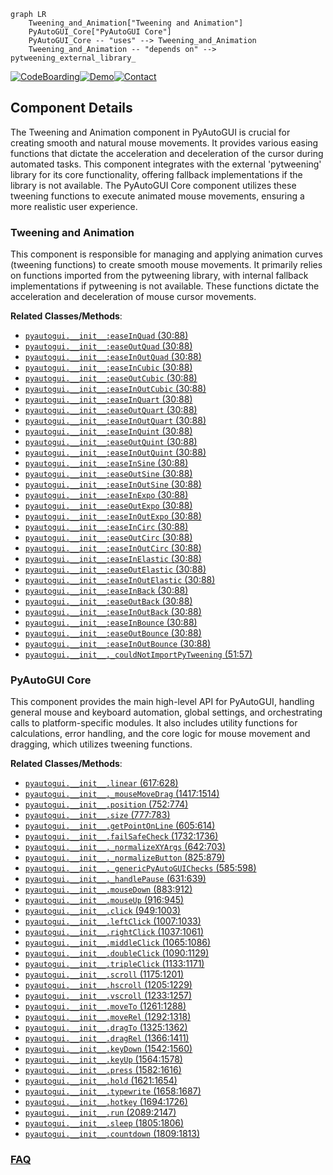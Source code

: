 ```mermaid
graph LR
    Tweening_and_Animation["Tweening and Animation"]
    PyAutoGUI_Core["PyAutoGUI Core"]
    PyAutoGUI_Core -- "uses" --> Tweening_and_Animation
    Tweening_and_Animation -- "depends on" --> pytweening_external_library_
```
[![CodeBoarding](https://img.shields.io/badge/Generated%20by-CodeBoarding-9cf?style=flat-square)](https://github.com/CodeBoarding/GeneratedOnBoardings)[![Demo](https://img.shields.io/badge/Try%20our-Demo-blue?style=flat-square)](https://www.codeboarding.org/demo)[![Contact](https://img.shields.io/badge/Contact%20us%20-%20contact@codeboarding.org-lightgrey?style=flat-square)](mailto:contact@codeboarding.org)

## Component Details

The Tweening and Animation component in PyAutoGUI is crucial for creating smooth and natural mouse movements. It provides various easing functions that dictate the acceleration and deceleration of the cursor during automated tasks. This component integrates with the external 'pytweening' library for its core functionality, offering fallback implementations if the library is not available. The PyAutoGUI Core component utilizes these tweening functions to execute animated mouse movements, ensuring a more realistic user experience.

### Tweening and Animation
This component is responsible for managing and applying animation curves (tweening functions) to create smooth mouse movements. It primarily relies on functions imported from the pytweening library, with internal fallback implementations if pytweening is not available. These functions dictate the acceleration and deceleration of mouse cursor movements.


**Related Classes/Methods**:

- <a href="https://github.com/asweigart/pyautogui/blob/master/pyautogui/__init__.py#L30-L88" target="_blank" rel="noopener noreferrer">`pyautogui.__init__:easeInQuad` (30:88)</a>
- <a href="https://github.com/asweigart/pyautogui/blob/master/pyautogui/__init__.py#L30-L88" target="_blank" rel="noopener noreferrer">`pyautogui.__init__:easeOutQuad` (30:88)</a>
- <a href="https://github.com/asweigart/pyautogui/blob/master/pyautogui/__init__.py#L30-L88" target="_blank" rel="noopener noreferrer">`pyautogui.__init__:easeInOutQuad` (30:88)</a>
- <a href="https://github.com/asweigart/pyautogui/blob/master/pyautogui/__init__.py#L30-L88" target="_blank" rel="noopener noreferrer">`pyautogui.__init__:easeInCubic` (30:88)</a>
- <a href="https://github.com/asweigart/pyautogui/blob/master/pyautogui/__init__.py#L30-L88" target="_blank" rel="noopener noreferrer">`pyautogui.__init__:easeOutCubic` (30:88)</a>
- <a href="https://github.com/asweigart/pyautogui/blob/master/pyautogui/__init__.py#L30-L88" target="_blank" rel="noopener noreferrer">`pyautogui.__init__:easeInOutCubic` (30:88)</a>
- <a href="https://github.com/asweigart/pyautogui/blob/master/pyautogui/__init__.py#L30-L88" target="_blank" rel="noopener noreferrer">`pyautogui.__init__:easeInQuart` (30:88)</a>
- <a href="https://github.com/asweigart/pyautogui/blob/master/pyautogui/__init__.py#L30-L88" target="_blank" rel="noopener noreferrer">`pyautogui.__init__:easeOutQuart` (30:88)</a>
- <a href="https://github.com/asweigart/pyautogui/blob/master/pyautogui/__init__.py#L30-L88" target="_blank" rel="noopener noreferrer">`pyautogui.__init__:easeInOutQuart` (30:88)</a>
- <a href="https://github.com/asweigart/pyautogui/blob/master/pyautogui/__init__.py#L30-L88" target="_blank" rel="noopener noreferrer">`pyautogui.__init__:easeInQuint` (30:88)</a>
- <a href="https://github.com/asweigart/pyautogui/blob/master/pyautogui/__init__.py#L30-L88" target="_blank" rel="noopener noreferrer">`pyautogui.__init__:easeOutQuint` (30:88)</a>
- <a href="https://github.com/asweigart/pyautogui/blob/master/pyautogui/__init__.py#L30-L88" target="_blank" rel="noopener noreferrer">`pyautogui.__init__:easeInOutQuint` (30:88)</a>
- <a href="https://github.com/asweigart/pyautogui/blob/master/pyautogui/__init__.py#L30-L88" target="_blank" rel="noopener noreferrer">`pyautogui.__init__:easeInSine` (30:88)</a>
- <a href="https://github.com/asweigart/pyautogui/blob/master/pyautogui/__init__.py#L30-L88" target="_blank" rel="noopener noreferrer">`pyautogui.__init__:easeOutSine` (30:88)</a>
- <a href="https://github.com/asweigart/pyautogui/blob/master/pyautogui/__init__.py#L30-L88" target="_blank" rel="noopener noreferrer">`pyautogui.__init__:easeInOutSine` (30:88)</a>
- <a href="https://github.com/asweigart/pyautogui/blob/master/pyautogui/__init__.py#L30-L88" target="_blank" rel="noopener noreferrer">`pyautogui.__init__:easeInExpo` (30:88)</a>
- <a href="https://github.com/asweigart/pyautogui/blob/master/pyautogui/__init__.py#L30-L88" target="_blank" rel="noopener noreferrer">`pyautogui.__init__:easeOutExpo` (30:88)</a>
- <a href="https://github.com/asweigart/pyautogui/blob/master/pyautogui/__init__.py#L30-L88" target="_blank" rel="noopener noreferrer">`pyautogui.__init__:easeInOutExpo` (30:88)</a>
- <a href="https://github.com/asweigart/pyautogui/blob/master/pyautogui/__init__.py#L30-L88" target="_blank" rel="noopener noreferrer">`pyautogui.__init__:easeInCirc` (30:88)</a>
- <a href="https://github.com/asweigart/pyautogui/blob/master/pyautogui/__init__.py#L30-L88" target="_blank" rel="noopener noreferrer">`pyautogui.__init__:easeOutCirc` (30:88)</a>
- <a href="https://github.com/asweigart/pyautogui/blob/master/pyautogui/__init__.py#L30-L88" target="_blank" rel="noopener noreferrer">`pyautogui.__init__:easeInOutCirc` (30:88)</a>
- <a href="https://github.com/asweigart/pyautogui/blob/master/pyautogui/__init__.py#L30-L88" target="_blank" rel="noopener noreferrer">`pyautogui.__init__:easeInElastic` (30:88)</a>
- <a href="https://github.com/asweigart/pyautogui/blob/master/pyautogui/__init__.py#L30-L88" target="_blank" rel="noopener noreferrer">`pyautogui.__init__:easeOutElastic` (30:88)</a>
- <a href="https://github.com/asweigart/pyautogui/blob/master/pyautogui/__init__.py#L30-L88" target="_blank" rel="noopener noreferrer">`pyautogui.__init__:easeInOutElastic` (30:88)</a>
- <a href="https://github.com/asweigart/pyautogui/blob/master/pyautogui/__init__.py#L30-L88" target="_blank" rel="noopener noreferrer">`pyautogui.__init__:easeInBack` (30:88)</a>
- <a href="https://github.com/asweigart/pyautogui/blob/master/pyautogui/__init__.py#L30-L88" target="_blank" rel="noopener noreferrer">`pyautogui.__init__:easeOutBack` (30:88)</a>
- <a href="https://github.com/asweigart/pyautogui/blob/master/pyautogui/__init__.py#L30-L88" target="_blank" rel="noopener noreferrer">`pyautogui.__init__:easeInOutBack` (30:88)</a>
- <a href="https://github.com/asweigart/pyautogui/blob/master/pyautogui/__init__.py#L30-L88" target="_blank" rel="noopener noreferrer">`pyautogui.__init__:easeInBounce` (30:88)</a>
- <a href="https://github.com/asweigart/pyautogui/blob/master/pyautogui/__init__.py#L30-L88" target="_blank" rel="noopener noreferrer">`pyautogui.__init__:easeOutBounce` (30:88)</a>
- <a href="https://github.com/asweigart/pyautogui/blob/master/pyautogui/__init__.py#L30-L88" target="_blank" rel="noopener noreferrer">`pyautogui.__init__:easeInOutBounce` (30:88)</a>
- <a href="https://github.com/asweigart/pyautogui/blob/master/pyautogui/__init__.py#L51-L57" target="_blank" rel="noopener noreferrer">`pyautogui.__init__._couldNotImportPyTweening` (51:57)</a>


### PyAutoGUI Core
This component provides the main high-level API for PyAutoGUI, handling general mouse and keyboard automation, global settings, and orchestrating calls to platform-specific modules. It also includes utility functions for calculations, error handling, and the core logic for mouse movement and dragging, which utilizes tweening functions.


**Related Classes/Methods**:

- <a href="https://github.com/asweigart/pyautogui/blob/master/pyautogui/__init__.py#L617-L628" target="_blank" rel="noopener noreferrer">`pyautogui.__init__.linear` (617:628)</a>
- <a href="https://github.com/asweigart/pyautogui/blob/master/pyautogui/__init__.py#L1417-L1514" target="_blank" rel="noopener noreferrer">`pyautogui.__init__._mouseMoveDrag` (1417:1514)</a>
- <a href="https://github.com/asweigart/pyautogui/blob/master/pyautogui/__init__.py#L752-L774" target="_blank" rel="noopener noreferrer">`pyautogui.__init__.position` (752:774)</a>
- <a href="https://github.com/asweigart/pyautogui/blob/master/pyautogui/__init__.py#L777-L783" target="_blank" rel="noopener noreferrer">`pyautogui.__init__.size` (777:783)</a>
- <a href="https://github.com/asweigart/pyautogui/blob/master/pyautogui/__init__.py#L605-L614" target="_blank" rel="noopener noreferrer">`pyautogui.__init__.getPointOnLine` (605:614)</a>
- <a href="https://github.com/asweigart/pyautogui/blob/master/pyautogui/__init__.py#L1732-L1736" target="_blank" rel="noopener noreferrer">`pyautogui.__init__.failSafeCheck` (1732:1736)</a>
- <a href="https://github.com/asweigart/pyautogui/blob/master/pyautogui/__init__.py#L642-L703" target="_blank" rel="noopener noreferrer">`pyautogui.__init__._normalizeXYArgs` (642:703)</a>
- <a href="https://github.com/asweigart/pyautogui/blob/master/pyautogui/__init__.py#L825-L879" target="_blank" rel="noopener noreferrer">`pyautogui.__init__._normalizeButton` (825:879)</a>
- <a href="https://github.com/asweigart/pyautogui/blob/master/pyautogui/__init__.py#L585-L598" target="_blank" rel="noopener noreferrer">`pyautogui.__init__._genericPyAutoGUIChecks` (585:598)</a>
- <a href="https://github.com/asweigart/pyautogui/blob/master/pyautogui/__init__.py#L631-L639" target="_blank" rel="noopener noreferrer">`pyautogui.__init__._handlePause` (631:639)</a>
- <a href="https://github.com/asweigart/pyautogui/blob/master/pyautogui/__init__.py#L883-L912" target="_blank" rel="noopener noreferrer">`pyautogui.__init__.mouseDown` (883:912)</a>
- <a href="https://github.com/asweigart/pyautogui/blob/master/pyautogui/__init__.py#L916-L945" target="_blank" rel="noopener noreferrer">`pyautogui.__init__.mouseUp` (916:945)</a>
- <a href="https://github.com/asweigart/pyautogui/blob/master/pyautogui/__init__.py#L949-L1003" target="_blank" rel="noopener noreferrer">`pyautogui.__init__.click` (949:1003)</a>
- <a href="https://github.com/asweigart/pyautogui/blob/master/pyautogui/__init__.py#L1007-L1033" target="_blank" rel="noopener noreferrer">`pyautogui.__init__.leftClick` (1007:1033)</a>
- <a href="https://github.com/asweigart/pyautogui/blob/master/pyautogui/__init__.py#L1037-L1061" target="_blank" rel="noopener noreferrer">`pyautogui.__init__.rightClick` (1037:1061)</a>
- <a href="https://github.com/asweigart/pyautogui/blob/master/pyautogui/__init__.py#L1065-L1086" target="_blank" rel="noopener noreferrer">`pyautogui.__init__.middleClick` (1065:1086)</a>
- <a href="https://github.com/asweigart/pyautogui/blob/master/pyautogui/__init__.py#L1090-L1129" target="_blank" rel="noopener noreferrer">`pyautogui.__init__.doubleClick` (1090:1129)</a>
- <a href="https://github.com/asweigart/pyautogui/blob/master/pyautogui/__init__.py#L1133-L1171" target="_blank" rel="noopener noreferrer">`pyautogui.__init__.tripleClick` (1133:1171)</a>
- <a href="https://github.com/asweigart/pyautogui/blob/master/pyautogui/__init__.py#L1175-L1201" target="_blank" rel="noopener noreferrer">`pyautogui.__init__.scroll` (1175:1201)</a>
- <a href="https://github.com/asweigart/pyautogui/blob/master/pyautogui/__init__.py#L1205-L1229" target="_blank" rel="noopener noreferrer">`pyautogui.__init__.hscroll` (1205:1229)</a>
- <a href="https://github.com/asweigart/pyautogui/blob/master/pyautogui/__init__.py#L1233-L1257" target="_blank" rel="noopener noreferrer">`pyautogui.__init__.vscroll` (1233:1257)</a>
- <a href="https://github.com/asweigart/pyautogui/blob/master/pyautogui/__init__.py#L1261-L1288" target="_blank" rel="noopener noreferrer">`pyautogui.__init__.moveTo` (1261:1288)</a>
- <a href="https://github.com/asweigart/pyautogui/blob/master/pyautogui/__init__.py#L1292-L1318" target="_blank" rel="noopener noreferrer">`pyautogui.__init__.moveRel` (1292:1318)</a>
- <a href="https://github.com/asweigart/pyautogui/blob/master/pyautogui/__init__.py#L1325-L1362" target="_blank" rel="noopener noreferrer">`pyautogui.__init__.dragTo` (1325:1362)</a>
- <a href="https://github.com/asweigart/pyautogui/blob/master/pyautogui/__init__.py#L1366-L1411" target="_blank" rel="noopener noreferrer">`pyautogui.__init__.dragRel` (1366:1411)</a>
- <a href="https://github.com/asweigart/pyautogui/blob/master/pyautogui/__init__.py#L1542-L1560" target="_blank" rel="noopener noreferrer">`pyautogui.__init__.keyDown` (1542:1560)</a>
- <a href="https://github.com/asweigart/pyautogui/blob/master/pyautogui/__init__.py#L1564-L1578" target="_blank" rel="noopener noreferrer">`pyautogui.__init__.keyUp` (1564:1578)</a>
- <a href="https://github.com/asweigart/pyautogui/blob/master/pyautogui/__init__.py#L1582-L1616" target="_blank" rel="noopener noreferrer">`pyautogui.__init__.press` (1582:1616)</a>
- <a href="https://github.com/asweigart/pyautogui/blob/master/pyautogui/__init__.py#L1621-L1654" target="_blank" rel="noopener noreferrer">`pyautogui.__init__.hold` (1621:1654)</a>
- <a href="https://github.com/asweigart/pyautogui/blob/master/pyautogui/__init__.py#L1658-L1687" target="_blank" rel="noopener noreferrer">`pyautogui.__init__.typewrite` (1658:1687)</a>
- <a href="https://github.com/asweigart/pyautogui/blob/master/pyautogui/__init__.py#L1694-L1726" target="_blank" rel="noopener noreferrer">`pyautogui.__init__.hotkey` (1694:1726)</a>
- <a href="https://github.com/asweigart/pyautogui/blob/master/pyautogui/__init__.py#L2089-L2147" target="_blank" rel="noopener noreferrer">`pyautogui.__init__.run` (2089:2147)</a>
- <a href="https://github.com/asweigart/pyautogui/blob/master/pyautogui/__init__.py#L1805-L1806" target="_blank" rel="noopener noreferrer">`pyautogui.__init__.sleep` (1805:1806)</a>
- <a href="https://github.com/asweigart/pyautogui/blob/master/pyautogui/__init__.py#L1809-L1813" target="_blank" rel="noopener noreferrer">`pyautogui.__init__.countdown` (1809:1813)</a>




### [FAQ](https://github.com/CodeBoarding/GeneratedOnBoardings/tree/main?tab=readme-ov-file#faq)